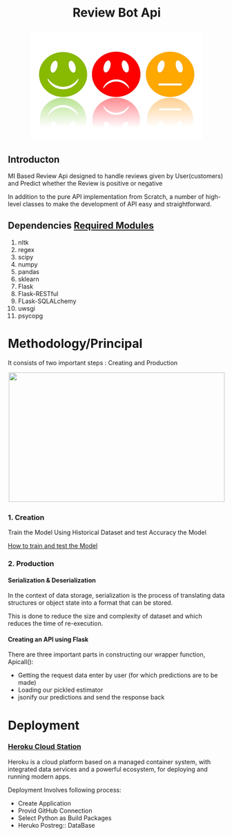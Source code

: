 # <p align="center">Review Bot Api<p>
  
<p align="center"><img src="https://github.com/Mps24-7uk/review_api/blob/master/Images/sentiment-analysis.jpg" width="400" height="250"></p>


## Introducton

MI Based Review Api designed to handle reviews given by User(customers) and Predict whether the Review is positive or negative

In addition to the pure API implementation from Scratch, a number of high-level classes to make the development of API easy and straightforward.

## Dependencies [Required Modules](https://github.com/Mps24-7uk/review_api/blob/master/requirements.txt)

1. nltk
2. regex
3. scipy
4. numpy
5. pandas
6. sklearn
7. Flask
8. Flask-RESTful
9. FLask-SQLALchemy
10. uwsgi
11. psycopg


# Methodology/Principal

 It consists of two important steps : Creating and Production

<p align="center"><img src="https://image.slidesharecdn.com/machinelearninginproduction-150928004829-lva1-app6891/95/machine-learning-in-production-12-638.jpg?cb=1443401438" width="500" height="300"></p>


### 1. Creation

Train the Model Using Historical Dataset and test Accuracy the Model 

[How to train and test the Model](https://github.com/Mps24-7uk/Restaurant_Reviews/blob/master/README.md)

### 2. Production

#### Serialization & Deserialization
  In the context of data storage, 
  serialization is the process of translating data structures or object state into a format that can be stored.
  
  This is done to reduce the size and complexity of dataset and which reduces the time of re-execution.
  
#### Creating an API using Flask

There are three important parts in constructing our wrapper function, Apicall():

* Getting the request data enter by user (for which predictions are to be made)
* Loading our pickled estimator
* jsonify our predictions and send the response back 

  
 # Deployment 

### [Heroku Cloud Station](https://www.heroku.com/platform)

Heroku is a cloud platform based on a managed container system, with integrated data services and a powerful ecosystem, for    deploying and running modern apps.

Deployment Involves following process:

* Create Application
* Provid GitHub Connection
* Select Python as Build Packages
* Heruko Postreg:: DataBase



